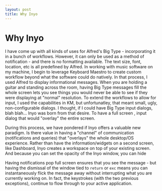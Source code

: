 ```yaml
---
layout: post
title: Why Inyo
---
```


# Why Inyo

I have come up with all kinds of uses for Alfred's Big Type - incorporating it in a bunch of workflows. However, it can only be used as a method of notification - and there is no formatting available. The text size, font, location, etc is all predefined by Alfred.
In working with music software on my machine, I begin to leverage Keyboard Maestro to create custom workflow beyond what the software could do natively. In that process, I used Alfred to display informational messages. When you are holding a guitar and standing across the room, having Big Type messages fill the whole screen lets you see things you would never be able to see if they were displaying at "normal" resolution. To extend the workflows to allow for input, I used the capabilities in KM, but unfortunatley, that meant small, ugly, non-configurable dialogs. I thought, if I could have Big Type input dialogs, blah blah...
Inyo was born from that desire. To have a full screen , input dialog that would "overlay" the entire screen.

During this process, we have pondered if Inyo offers a valuable new paradigm. Is there value in having a "channel" of communication (notifications and queries) that "overlays" the whole desktop/OS experience. Rather than have the information/widgets on a second screen, like Dashboard, Inyo creates a workspace on top of your existing screen. And because you can set the opacity of the Inyo window, you can hide

Having notifications pop full screen ensures that you see the message - but having the dismissal of the window tied to `return` or `exc` means you can instantaneously flick the message away without interrupting what you are currently working on. In fact, the keystrokes (with the two previous exceptions), continue to flow through to your active application.
